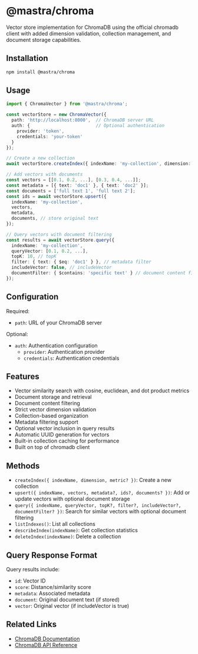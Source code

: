 # @mastra/chroma

Vector store implementation for ChromaDB using the official chromadb client with added dimension validation, collection management, and document storage capabilities.

## Installation

```bash
npm install @mastra/chroma
```

## Usage

```typescript
import { ChromaVector } from '@mastra/chroma';

const vectorStore = new ChromaVector({
  path: 'http://localhost:8000',  // ChromaDB server URL
  auth: {                         // Optional authentication
    provider: 'token',
    credentials: 'your-token'
  }
});

// Create a new collection
await vectorStore.createIndex({ indexName: 'my-collection', dimension: 1536, metric: 'cosine' });

// Add vectors with documents
const vectors = [[0.1, 0.2, ...], [0.3, 0.4, ...]];
const metadata = [{ text: 'doc1' }, { text: 'doc2' }];
const documents = ['full text 1', 'full text 2'];
const ids = await vectorStore.upsert({
  indexName: 'my-collection',
  vectors,
  metadata,
  documents, // store original text
});

// Query vectors with document filtering
const results = await vectorStore.query({
  indexName: 'my-collection',
  queryVector: [0.1, 0.2, ...],
  topK: 10, // topK
  filter: { text: { $eq: 'doc1' } }, // metadata filter
  includeVector: false, // includeVector
  documentFilter: { $contains: 'specific text' } // document content filter
});
```

## Configuration

Required:

- `path`: URL of your ChromaDB server

Optional:

- `auth`: Authentication configuration
  - `provider`: Authentication provider
  - `credentials`: Authentication credentials

## Features

- Vector similarity search with cosine, euclidean, and dot product metrics
- Document storage and retrieval
- Document content filtering
- Strict vector dimension validation
- Collection-based organization
- Metadata filtering support
- Optional vector inclusion in query results
- Automatic UUID generation for vectors
- Built-in collection caching for performance
- Built on top of chromadb client

## Methods

- `createIndex({ indexName, dimension, metric? })`: Create a new collection
- `upsert({ indexName, vectors, metadata?, ids?, documents? })`: Add or update vectors with optional document storage
- `query({ indexName, queryVector, topK?, filter?, includeVector?, documentFilter? })`: Search for similar vectors with optional document filtering
- `listIndexes()`: List all collections
- `describeIndex(indexName)`: Get collection statistics
- `deleteIndex(indexName)`: Delete a collection

## Query Response Format

Query results include:

- `id`: Vector ID
- `score`: Distance/similarity score
- `metadata`: Associated metadata
- `document`: Original document text (if stored)
- `vector`: Original vector (if includeVector is true)

## Related Links

- [ChromaDB Documentation](https://docs.trychroma.com/)
- [ChromaDB API Reference](https://docs.trychroma.com/api/client)

